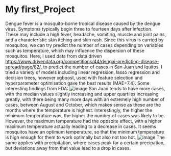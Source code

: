 # My first_Project
Dengue fever is a mosquito-borne tropical disease caused by the dengue virus. Symptoms typically begin three to fourteen days after infection. These may include a high fever, headache, vomiting, muscle and joint pains, and a characteristic skin itching and skin rash. Since this virus is carried by mosquitos, we can try predict the number of cases depending on variables such as temperature, which may influence the dispersion of these mosquitos. Here, I used data from data driven https://www.drivendata.org/competitions/44/dengai-predicting-disease-spread/page/82/, to predict the number of cases in San Juan and Iquitos. 
I tried a variety of models including linear regression, lasso regression and decision trees, however xgboost, used with feature selection and hyperparameter optimisation gave the best results (MAE=7.4).
Some interesting findings from EDA:
![image](https://user-images.githubusercontent.com/99748864/174491669-07fb7ca6-db37-4eba-b39b-8de475aa6dc7.png)
San Juan tends to have more cases, with the median values slightly increasing and upper quartiles increasing greatly, with there being many more days with an extremely high number of cases, between August and October, which makes sense as these are the months where the temperature is highest. 
Interestingly, the higher the minimum temperature was, the higher the number of cases was likely to be. However, the maximum temperature had the oppsoite effect, with a higher maximum temperature actually leading to a decrease in cases. It seems mosquitos have an optimum temperature, so that the minimum temperature is high enough for them to work optimally but also not too hot.
![image](https://user-images.githubusercontent.com/99748864/174492350-3b0b4965-7489-46b9-8958-ad70059cb80e.png)
The same applies with precipitation, where cases peak for a certain precipation, but deviations away from that value lead to a drop in cases.
